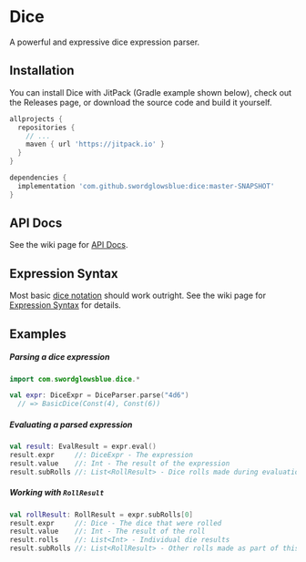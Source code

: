 # Dice

A powerful and expressive dice expression parser.

## Installation

You can install Dice with JitPack (Gradle example shown below), check out the Releases page, or download the source code and build it yourself.
```gradle
allprojects {
  repositories {
    // ...
    maven { url 'https://jitpack.io' }
  }
}

dependencies {
  implementation 'com.github.swordglowsblue:dice:master-SNAPSHOT'
}
```

## API Docs
See the wiki page for [API Docs](https://github.com/swordglowsblue/dice/wiki/API-Docs).

## Expression Syntax
Most basic [dice notation](https://en.wikipedia.org/wiki/Dice_notation) should work outright.
See the wiki page for [Expression Syntax](https://github.com/swordglowsblue/dice/wiki/Expression-Syntax) for details.

## Examples

##### Parsing a dice expression
```kotlin
import com.swordglowsblue.dice.*

val expr: DiceExpr = DiceParser.parse("4d6")
  // => BasicDice(Const(4), Const(6))
```

##### Evaluating a parsed expression
```kotlin
val result: EvalResult = expr.eval()
result.expr     //: DiceExpr - The expression
result.value    //: Int - The result of the expression
result.subRolls //: List<RollResult> - Dice rolls made during evaluation
```

##### Working with `RollResult`
```kotlin
val rollResult: RollResult = expr.subRolls[0]
result.expr     //: Dice - The dice that were rolled
result.value    //: Int - The result of the roll
result.rolls    //: List<Int> - Individual die results
result.subRolls //: List<RollResult> - Other rolls made as part of this roll
```
